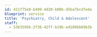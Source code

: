 ```yaml
---
id: 421f75e8-b499-4d20-b00b-d5ba7bcdfeda
blueprint: service
title: 'Psychiatry, Child & Adolescent'
staff:
  - 5363595b-2f36-42ff-b19b-ed189bb69b3b
---
```

